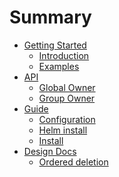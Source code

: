 # Summary

- [Getting Started](./intro.md)
    - [Introduction](./intro.md)
    - [Examples](./examples.md)
- [API](./api/api.md)
    - [Global Owner](./api/global-owner.md)
    - [Group Owner](./api/group-owner.md)
- [Guide](./guide.md)
    - [Configuration](./guide/configuration.md)
    - [Helm install](./guide/helm-install.md)
    - [Install](./guide/install.md)
- [Design Docs](./design.md)
    - [Ordered deletion](./design/ordered-deletion.md)

<!-- - [Contributing](./contrib.md)
    - [Building](./contrib/build.md)
    - [Local development/debug](./contrib/debug.md) -->
